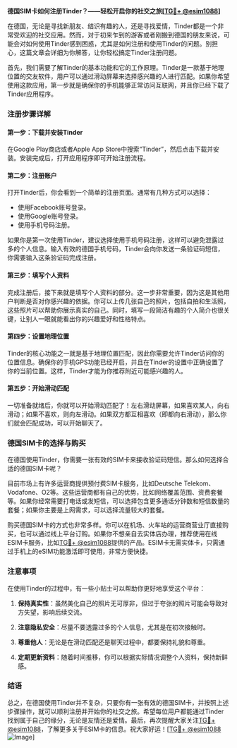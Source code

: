 **德国SIM卡如何注册Tinder？——轻松开启你的社交之旅[[TG💪+ @esim1088](https://t.me/s/esim1088)]**

在德国，无论是寻找新朋友、结识有趣的人，还是寻找爱情，Tinder都是一个非常受欢迎的社交应用。然而，对于初来乍到的游客或者刚搬到德国的朋友来说，可能会对如何使用Tinder感到困惑，尤其是如何注册和使用Tinder的问题。别担心，这篇文章会详细为你解答，让你轻松搞定Tinder注册问题。

首先，我们需要了解Tinder的基本功能和它的工作原理。Tinder是一款基于地理位置的交友软件，用户可以通过滑动屏幕来选择感兴趣的人进行匹配。如果你希望使用这款应用，第一步就是确保你的手机能够正常访问互联网，并且你已经下载了Tinder应用程序。

### 注册步骤详解

#### 第一步：下载并安装Tinder
在Google Play商店或者Apple App Store中搜索“Tinder”，然后点击下载并安装。安装完成后，打开应用程序即可开始注册流程。

#### 第二步：注册账户
打开Tinder后，你会看到一个简单的注册页面。通常有几种方式可以选择：
- 使用Facebook账号登录。
- 使用Google账号登录。
- 使用手机号码注册。

如果你是第一次使用Tinder，建议选择使用手机号码注册，这样可以避免泄露过多的个人信息。输入有效的德国手机号码，Tinder会向你发送一条验证码短信，你需要输入这条验证码完成注册。

#### 第三步：填写个人资料
完成注册后，接下来就是填写个人资料的部分。这一步非常重要，因为这是其他用户判断是否对你感兴趣的依据。你可以上传几张自己的照片，包括自拍和生活照，这些照片可以帮助你展示真实的自己。同时，填写一段简洁有趣的个人简介也很关键，让别人一眼就能看出你的兴趣爱好和性格特点。

#### 第四步：设置地理位置
Tinder的核心功能之一就是基于地理位置匹配，因此你需要允许Tinder访问你的位置信息。确保你的手机GPS功能已经开启，并且在Tinder的设置中正确设置了你的当前位置。这样，Tinder才能为你推荐附近可能感兴趣的人。

#### 第五步：开始滑动匹配
一切准备就绪后，你就可以开始滑动匹配了！左右滑动屏幕，如果喜欢某人，向右滑动；如果不喜欢，则向左滑动。如果双方都互相喜欢（即都向右滑动），那么你们就会匹配成功，可以开始聊天了。

### 德国SIM卡的选择与购买

在德国使用Tinder，你需要一张有效的SIM卡来接收验证码短信。那么如何选择合适的德国SIM卡呢？

目前市场上有许多运营商提供预付费SIM卡服务，比如Deutsche Telekom、Vodafone、O2等。这些运营商都有自己的优势，比如网络覆盖范围、资费套餐等。如果你经常需要打电话或发短信，可以选择包含更多通话分钟数和短信数量的套餐；如果你主要是上网需求，可以选择流量较大的套餐。

购买德国SIM卡的方式也非常多样。你可以在机场、火车站的运营商营业厅直接购买，也可以通过线上平台订购。如果你不想亲自去实体店办理，推荐使用在线ESIM卡服务，比如[TG💪+ @esim1088](https://t.me/s/esim1088)提供的产品。ESIM卡无需实体卡，只需通过手机上的eSIM功能激活即可使用，非常方便快捷。

### 注意事项

在使用Tinder的过程中，有一些小贴士可以帮助你更好地享受这个平台：

1. **保持真实性**：虽然美化自己的照片无可厚非，但过于夸张的照片可能会导致对方失望，影响后续交流。
   
2. **注意隐私安全**：尽量不要透露过多的个人信息，尤其是在初次接触时。

3. **尊重他人**：无论是在滑动匹配还是聊天过程中，都要保持礼貌和尊重。

4. **定期更新资料**：随着时间推移，你可以根据实际情况调整个人资料，保持新鲜感。

### 结语

总之，在德国使用Tinder并不复杂，只要你有一张有效的德国SIM卡，并按照上述步骤操作，就可以顺利注册并开始你的社交之旅。希望每位用户都能通过Tinder找到属于自己的缘分，无论是友情还是爱情。最后，再次提醒大家关注[TG💪+ @esim1088](https://t.me/s/esim1088)，了解更多关于ESIM卡的信息。祝大家好运！[[TG💪+ @esim1088](https://t.me/s/esim1088) ![Image](https://i.postimg.cc/4NQfJmqS/Snipaste-2025-05-13-00-14-12.png)]